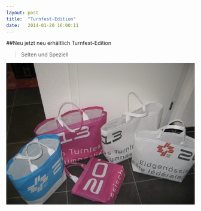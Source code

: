 ```yaml
---
layout: post
title:  "Turnfest-Edition"
date:   2014-01-20 16:00:11
---
```


##Neu jetzt neu erhältlich Turnfest-Edition



> Selten  und Speziell


<img src="/images/2013.jpg"/>

